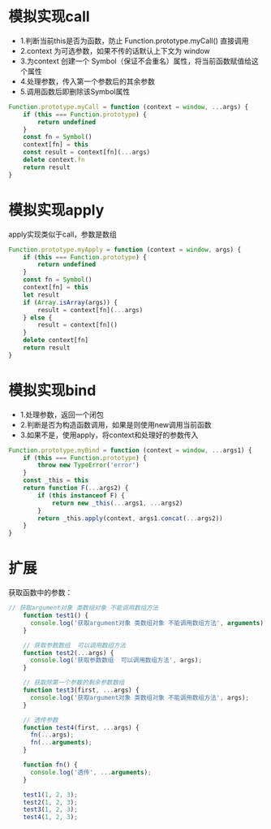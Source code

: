<!--
 * @Descripttion: 
 * @version: 1.0.0
 * @Author: jimmiezhou
 * @Date: 2019-12-13 18:09:24
 * @LastEditors: jimmiezhou
 * @LastEditTime: 2019-12-13 22:05:27
 -->
# 模拟实现call 

- 1.判断当前this是否为函数，防止 Function.prototype.myCall() 直接调用
- 2.context 为可选参数，如果不传的话默认上下文为 window
- 3.为context 创建一个 Symbol（保证不会重名）属性，将当前函数赋值给这个属性
- 4.处理参数，传入第一个参数后的其余参数
- 5.调用函数后即删除该Symbol属性

```javascript
Function.prototype.myCall = function (context = window, ...args) {
    if (this === Function.prototype) {
        return undefined
    }
    const fn = Symbol()
    context[fn] = this
    const result = context[fn](...args)
    delete context.fn
    return result
}
```

# 模拟实现apply

apply实现类似于call，参数是数组

```javascript
Function.prototype.myApply = function (context = window, args) {
    if (this === Function.prototype) {
        return undefined
    }
    const fn = Symbol()
    context[fn] = this
    let result
    if (Array.isArray(args)) {
        result = context[fn](...args)
    } else {
        result = context[fn]()
    }
    delete context[fn]
    return result
}
```

# 模拟实现bind
- 1.处理参数，返回一个闭包
- 2.判断是否为构造函数调用，如果是则使用new调用当前函数
- 3.如果不是，使用apply，将context和处理好的参数传入

```javascript
Function.prototype.myBind = function (context = window, ...args1) {
    if (this === Function.prototype) {
        throw new TypeError('error')
    }
    const _this = this
    return function F(...args2) {
        if (this instanceof F) {
            return new _this(...args1, ...args2)
        }
        return _this.apply(context, args1.concat(...args2))
    }
}
```

# 扩展

获取函数中的参数：

```javascript
// 获取argument对象 类数组对象 不能调用数组方法
    function test1() {
      console.log('获取argument对象 类数组对象 不能调用数组方法', arguments);
    }

    // 获取参数数组  可以调用数组方法
    function test2(...args) {
      console.log('获取参数数组  可以调用数组方法', args);
    }

    // 获取除第一个参数的剩余参数数组
    function test3(first, ...args) {
      console.log('获取argument对象 类数组对象 不能调用数组方法', args);
    }

    // 透传参数
    function test4(first, ...args) {
      fn(...args);
      fn(...arguments);
    }

    function fn() {
      console.log('透传', ...arguments);
    }

    test1(1, 2, 3);
    test2(1, 2, 3);
    test3(1, 2, 3);
    test4(1, 2, 3);
```